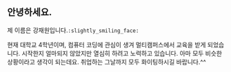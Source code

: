 ## 안녕하세요.

제 이름은 강재원입니다.`:slightly_smiling_face:`

현재 대학교 4학년이며, 컴퓨터 코딩에 관심이 생겨 멀티캠퍼스에서 교육을 받게 되었습니다.
시작한지 얼마되지 않았지만 열심히 하려고 노력하고 있습니다.
아마 모두 비슷한 상황이라고 생각이 되는데요. 
취업하는 그날까지 모두 화이팅하시길 바랍니다.^^